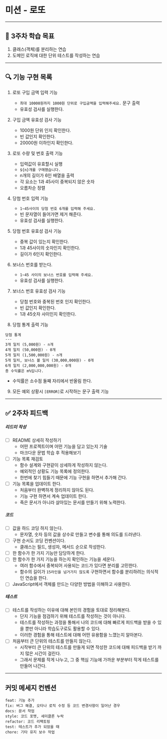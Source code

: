 # 미션 - 로또
---
## 📖 3주차 학습 목표
1. 클래스(객체)를 분리하는 연습
2. 도메인 로직에 대한 단위 테스트를 작성하는 연습
---
## 🔍 기능 구현 목록
1. 로또 구입 금액 입력 기능
    - `최대 10000원까지 1000원 단위로 구입금액을 입력해주세요.` 문구 출력
    - 유효성 검사를 실행한다.

2. 구입 금액 유효성 검사 기능
    - 1000원 단위 인지 확인한다.
    - 빈 값인지 확인한다.
    - 20000원 이하인지 확인한다.

3. 로또 수량 및 번호 출력 기능
    - 입력값이 유효할시 실행
    - `${n}개를 구매했습니다.`
    - n개의 길이가 6인 배열을 출력
    - 각 요소는 1과 45사이 중복되지 않은 숫자
    - 오름차순 정렬

4. 당첨 번호 입력 기능
    - `1~45사이의 당첨 번호 6개를 입력해 주세요.`
    - 빈 문자열이 들어가면 제거 해준다.
    - 유효성 검사를 실행한다.

5. 당첨 번호 유효성 검사 기능
    - 중복 값이 있는지 확인한다.
    - 1과 45사이의 숫자인지 확인한다.
    - 길이가 6인지 확인한다.

6. 보너스 번호를 받는다.
    - `1~45 사이의 보너스 번호를 입력해 주세요.`
    - 유효성 검사를 실행한다.

7. 보너스 번호 유효성 검사 기능
    - 당첨 번호와 중복된 번호 인지 확인한다.
    - 빈 값인지 확인한다.
    - 1과 45숫자 사이인지 확인한다.

8. 당첨 통계 출력 기능
```
당첨 통계
---
3개 일치 (5,000원) - n개
4개 일치 (50,000원) - 0개
5개 일치 (1,500,000원) - n개
5개 일치, 보너스 볼 일치 (30,000,000원) - 0개
6개 일치 (2,000,000,000원) - 0개
총 수익률은 m%입니다.
```
- 수익률은 소수점 둘째 자리에서 반올림 한다.

9. 모든 예외 상황시 `[ERROR]`로 시작하는 문구 출력 기능

---
## ✅ 2주차 피드백

##### 리드미 작성
- [ ] README 상세히 작성하기
    - 어떤 프로젝트이며 어떤 기능을 담고 있는지 기술
    - 마크다운 문법 학습 후 적용해보기
- [ ] 기능 목록 재검토
    - 함수 설계와 구현같이 상세하게 작성하지 않는다.
    - 예외적인 상황도 기능 목록에 정의한다.
    - 한번에 찾기 힘들기 때문에 기능 구현을 하면서 추가해 간다.
- [ ] 기능 목록을 업데이트 한다.
    - 처음부터 완벽하게 정리하지 않아도 된다.
    - 기능 구현 하면서 계속 업데이트 한다.
    - 죽은 문서가 아니라 살아있는 문서를 만들기 위해 노력한다.

##### 코드
- [ ] 값을 하드 코딩 하지 않는다.
    - 문자열, 숫자 등의 값을 상수로 만들고 변수를 통해 의도를 드러낸다.
- [ ] 구현 순서도 코딩 컨벤션이다.
    - 클래스는 필드, 생성자, 메서드 순으로 작성한다.
- [ ] 한 함수가 한 가지 기능만 담당하게 한다.
- [ ] 한 함수가 한 가지 기능을 하는지 확인하는 기능을 세운다.
    - 여러 함수에서 중복되어 사용되는 코드가 있다면 분리를 고민한다.
    - 함수의 길이가 `15라인을 넘거가지 않도록` 구현하면서 함수를 분리하려는 의식적인 연습을 한다.
- [ ] JavaScript에서 객체를 만드는 다양한 방법을 이해하고 사용한다.

##### 테스트
- [ ] 테스트를 작성하는 이유에 대해 본인의 경험을 토대로 정리해본다.
    - 단지 기능을 점검하기 위해 테스트를 작성하는 것이 아니다.
    - 테스트를 작성하는 과정을 통해서 나의 코드에 대해 빠르게 피드백을 받을 수 있을 뿐만 아니라 학습도구로도 활용할 수 있다.
    - 이러한 경험을 통해 테스트에 대해 어떤 유용함을 느꼈는지 알아본다.
- [ ] 처음부터 큰 단위의 테스트를 만들지 않는다.
    - 시작부터 큰 단위의 테스트를 만들게 되면 작성한 코드에 대해 피드백을 받기 까지 많은 시간이 걸린다.
    - 그래서 문제를 작게 나누고, 그 중 핵심 기능에 가까운 부분부터 작게 테스트를 만들어 나간다.

---
## 커밋 메세지 컨벤션
```
feat: 기능 추가
fix: 버그 해결, 오타나 로직 수정 등 코드 변경사항이 일어난 경우
docs: 문서 작업
style: 코드 포멧, 세미클론 누락
refactor: 코드 리팩토링
test: 테스트가 추가 되었을 때
chore: 기타 유지 보수 작업
```